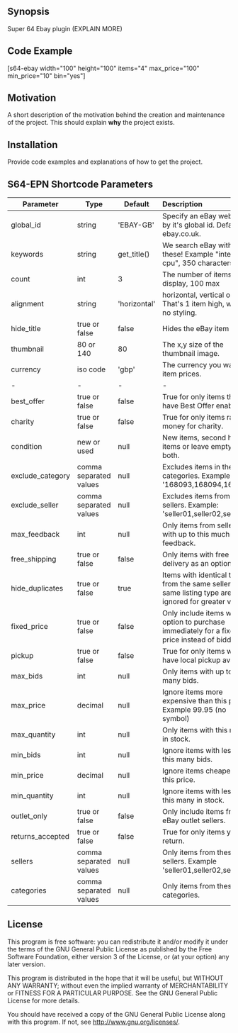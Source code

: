 ## Synopsis

Super 64 Ebay plugin (EXPLAIN MORE)

## Code Example

[s64-ebay width="100" height="100" items="4" max_price="100" min_price="10" bin="yes"]

## Motivation

A short description of the motivation behind the creation and maintenance of the project. This should explain **why** the project exists.

## Installation

Provide code examples and explanations of how to get the project.

## S64-EPN Shortcode Parameters ##
|Parameter|Type|Default|Description|
|-|-|-|:-|
|global_id|string|'EBAY-GB'|Specify an eBay website by it's global id. Defaults to ebay.co.uk.|
|keywords|string|get_title()|We search eBay with these! Example "intel i5 cpu", 350 characters max|
|count|int|3|The number of items to display, 100 max|
|alignment|string|'horizontal'|horizontal, vertical or null. That's 1 item high, wide or no styling.|
|hide_title|true or false|false|Hides the eBay item title|
|thumbnail|80 or 140|80|The x,y size of the thumbnail image.|
|currency|iso code|'gbp'|The currency you want for item prices.|
|-|-|-|-|
|best_offer|true or false|false|True for only items that have Best Offer enabled.|
|charity|true or false|false|True for only items raising money for charity.|
|condition|new or used|null|New items, second hand items or leave empty for both.|
|exclude_category|comma separated values|null|Excludes items in these categories. Example: '168093,168094,168095'|
|exclude_seller|comma separated values|null|Excludes items from these sellers. Example: 'seller01,seller02,seller03'|
|max_feedback|int|null|Only items from sellers with up to this much feedback.|
|free_shipping|true or false|false|Only items with free delivery as an option.|
|hide_duplicates|true or false|true|Items with identical titles from the same seller and same listing type are ignored for greater variety.|
|fixed_price|true or false|false|Only include items with an option to purchase immediately for a fixed price instead of bidding.|
|pickup|true or false|false|True for only items which have local pickup available.|
|max_bids|int|null|Only items with up to this many bids.|
|max_price|decimal|null|Ignore items more expensive than this price. Example 99.95 (no symbol)|
|max_quantity|int|null|Only items with this many in stock.|
|min_bids|int|null|Ignore items with less than this many bids.|
|min_price|decimal|null|Ignore items cheaper than this price.|
|min_quantity|int|null|Ignore items with less than this many in stock.|
|outlet_only|true or false|false|Only include items from eBay outlet sellers.|
|returns_accepted|true or false|false|True for only items you can return.|
|sellers|comma separated values|null|Only items from these sellers. Example 'seller01,seller02,seller03'.|
|categories|comma separated values|null|Only items from these categories.|


## License

This program is free software: you can redistribute it and/or modify
it under the terms of the GNU General Public License as published by
the Free Software Foundation, either version 3 of the License, or
(at your option) any later version.

This program is distributed in the hope that it will be useful,
but WITHOUT ANY WARRANTY; without even the implied warranty of
MERCHANTABILITY or FITNESS FOR A PARTICULAR PURPOSE. See the
GNU General Public License for more details.

You should have received a copy of the GNU General Public License
along with this program. If not, see <http://www.gnu.org/licenses/>.
